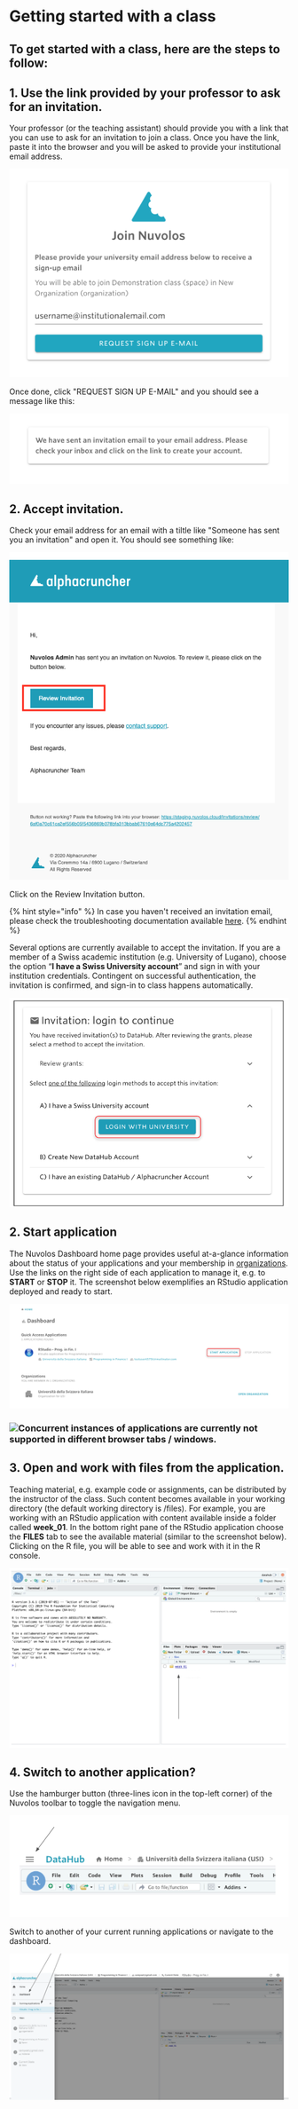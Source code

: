 # Getting started with a class

## **To get started with a class, here are the steps to follow:**

## 1. Use the link provided by your professor to ask for an invitation.

Your professor \(or the teaching assistant\) should provide you with a link that you can use to ask for an invitation to join a class. Once you have the link, paste it into the browser and you will be asked to provide your institutional email address.

![](../../.gitbook/assets/screen-shot-2020-03-25-at-12.40.17-pm.png)

Once done, click "REQUEST SIGN UP E-MAIL" and you should see a message like this:

![](../../.gitbook/assets/screen-shot-2020-03-25-at-12.40.42-pm.png)

## 2. **Accept invitation.**

Check your email address for an email with a tiltle like "Someone has sent you an invitation" and open it. You should see something like:

![](../../.gitbook/assets/screen-shot-2020-03-25-at-12.23.01-pm-2.png)

Click on the Review Invitation button.

{% hint style="info" %}
In case you haven't received an invitation email, please check the troubleshooting documentation available [here](../../troubleshooting/login-issues/i-havent-received-an-invitation-email.md).
{% endhint %}

Several options are currently available to accept the invitation. If you are a member of a Swiss academic institution \(e.g. University of Lugano\), choose the option “**I have a Swiss University account**” and sign in with your institution credentials. Contingent on successful authentication, the invitation is confirmed, and sign-in to class happens automatically.  

![](../../.gitbook/assets/screen-shot-2019-09-20-at-3.54.27-pm-2.png)

## 2. Start application

The Nuvolos Dashboard home page provides useful at-a-glance information about the status of your applications and your membership in [organizations](http:///@alphacruncher-1/s/datahub/~/drafts/-LpMzyPUrAQ03FcWCTT_/primary/data-organization/organizations). Use the links on the right side of each application to manage it, e.g. to  **START** or **STOP** it. The screenshot below exemplifies an RStudio application deployed and ready to start.

![](../../.gitbook/assets/screen-shot-2019-09-20-at-4.11.31-pm-2.png)

### ![](https://firebasestorage.googleapis.com/v0/b/gitbook-28427.appspot.com/o/assets%2F-LihBjXi93rsUENhHsab%2F-Lp3NGFCrRoUpqQTtdaw%2F-Lp3OSAbBBFjJ-9cs0Dz%2FInfo_Simple.svg.png?alt=media&token=b86c3ad7-3529-462f-b35e-3f150fc95b01)Concurrent instances of applications are currently not supported in different browser tabs / windows.

## ​3. Open and work with files from the application.

Teaching material, e.g. example code or assignments, can be distributed by the instructor of the class. Such content becomes available in your working directory \(the default working directory is /files\). For example, you are working with an RStudio application with content available inside a folder called **week\_01**. In the bottom right pane of the RStudio application choose the **FILES** tab to see the available material \(similar to the screenshot below\). Clicking on the R file, you will be able to see and work with it in the R console.

![](../../.gitbook/assets/screen-shot-2019-09-20-at-4.50.17-pm-2.png)

## 4. Switch to another application?

Use the hamburger button \(three-lines icon in the top-left corner\) of the Nuvolos toolbar to toggle the navigation menu.

![](../../.gitbook/assets/screen-shot-2019-09-20-at-4.32.59-pm-2.png)

Switch to another of your current running applications or navigate to the dashboard.

![](../../.gitbook/assets/screen-shot-2019-09-20-at-4.37.30-pm-2.png)







